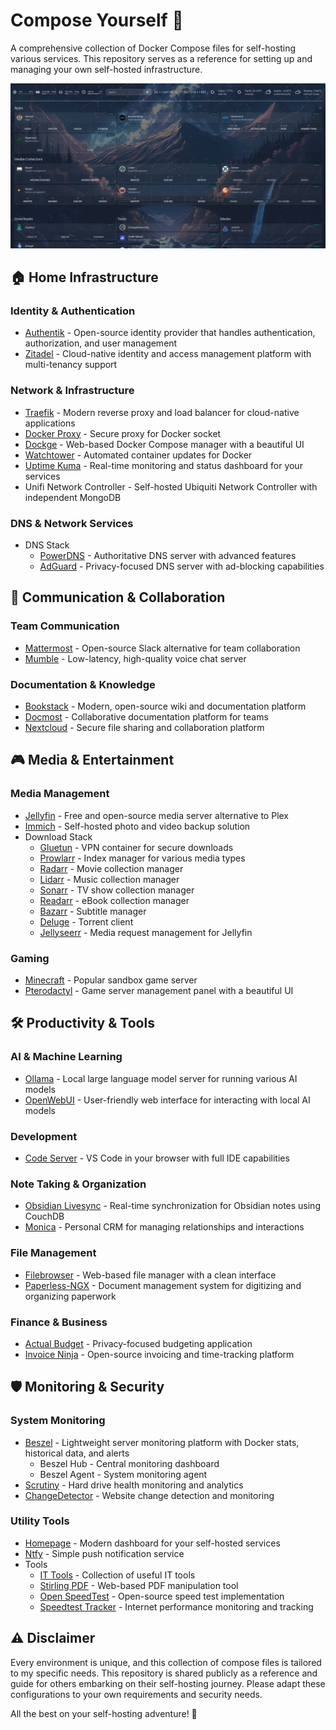 # Compose Yourself 🐳

A comprehensive collection of Docker Compose files for self-hosting various services. This repository serves as a reference for setting up and managing your own self-hosted infrastructure.

<img src=img/dashboard.png>

## 🏠 Home Infrastructure

### Identity & Authentication
- [Authentik](https://goauthentik.io/) - Open-source identity provider that handles authentication, authorization, and user management
- [Zitadel](https://zitadel.com/) - Cloud-native identity and access management platform with multi-tenancy support

### Network & Infrastructure
- [Traefik](https://traefik.io/traefik/) - Modern reverse proxy and load balancer for cloud-native applications
- [Docker Proxy](https://github.com/Tecnativa/docker-socket-proxy) - Secure proxy for Docker socket
- [Dockge](https://dockge.kuma.pet/) - Web-based Docker Compose manager with a beautiful UI
- [Watchtower](https://containrrr.dev/watchtower/) - Automated container updates for Docker
- [Uptime Kuma](https://github.com/louislam/uptime-kuma) - Real-time monitoring and status dashboard for your services
- Unifi Network Controller - Self-hosted Ubiquiti Network Controller with independent MongoDB

### DNS & Network Services
- DNS Stack
    - [PowerDNS](https://www.powerdns.com/) - Authoritative DNS server with advanced features
    - [AdGuard](https://adguard.com/en/welcome.html) - Privacy-focused DNS server with ad-blocking capabilities

## 📱 Communication & Collaboration

### Team Communication
- [Mattermost](https://mattermost.com/) - Open-source Slack alternative for team collaboration
- [Mumble](https://www.mumble.info/) - Low-latency, high-quality voice chat server

### Documentation & Knowledge
- [Bookstack](https://www.bookstackapp.com/) - Modern, open-source wiki and documentation platform
- [Docmost](https://docmost.com/) - Collaborative documentation platform for teams
- [Nextcloud](https://nextcloud.com/) - Secure file sharing and collaboration platform

## 🎮 Media & Entertainment

### Media Management
- [Jellyfin](https://jellyfin.org/) - Free and open-source media server alternative to Plex
- [Immich](https://immich.app/) - Self-hosted photo and video backup solution
- Download Stack
    - [Gluetun](https://github.com/qdm12/gluetun) - VPN container for secure downloads
    - [Prowlarr](https://prowlarr.com/) - Index manager for various media types
    - [Radarr](https://radarr.video/) - Movie collection manager
    - [Lidarr](https://lidarr.audio/) - Music collection manager
    - [Sonarr](https://sonarr.tv/) - TV show collection manager
    - [Readarr](https://readarr.com/) - eBook collection manager
    - [Bazarr](https://www.bazarr.media/) - Subtitle manager
    - [Deluge](https://deluge-torrent.org/) - Torrent client
    - [Jellyseerr](https://github.com/Fallenbagel/jellyseerr) - Media request management for Jellyfin

### Gaming
- [Minecraft](https://www.minecraft.net/) - Popular sandbox game server
- [Pterodactyl](https://pterodactyl.io/) - Game server management panel with a beautiful UI

## 🛠️ Productivity & Tools

### AI & Machine Learning
- [Ollama](https://ollama.ai/) - Local large language model server for running various AI models
- [OpenWebUI](https://github.com/open-webui/open-webui) - User-friendly web interface for interacting with local AI models

### Development
- [Code Server](https://github.com/coder/code-server) - VS Code in your browser with full IDE capabilities

### Note Taking & Organization
- [Obsidian Livesync](https://github.com/vrtmrz/obsidian-livesync) - Real-time synchronization for Obsidian notes using CouchDB
- [Monica](https://www.monicahq.com/) - Personal CRM for managing relationships and interactions

### File Management
- [Filebrowser](https://filebrowser.org/) - Web-based file manager with a clean interface
- [Paperless-NGX](https://docs.paperless-ngx.com/) - Document management system for digitizing and organizing paperwork

### Finance & Business
- [Actual Budget](https://actualbudget.com/) - Privacy-focused budgeting application
- [Invoice Ninja](https://invoiceninja.com/) - Open-source invoicing and time-tracking platform

## 🛡️ Monitoring & Security

### System Monitoring
- [Beszel](https://github.com/henrygd/beszel) - Lightweight server monitoring platform with Docker stats, historical data, and alerts
    - Beszel Hub - Central monitoring dashboard
    - Beszel Agent - System monitoring agent
- [Scrutiny](https://github.com/AnalogJ/scrutiny) - Hard drive health monitoring and analytics
- [ChangeDetector](https://github.com/dgtlmoon/changedetection.io) - Website change detection and monitoring

### Utility Tools
- [Homepage](https://gethomepage.dev/) - Modern dashboard for your self-hosted services
- [Ntfy](https://ntfy.sh/) - Simple push notification service
- Tools
    - [IT Tools](https://it-tools.tech/) - Collection of useful IT tools
    - [Stirling PDF](https://github.com/Stirling-Tools/Stirling-PDF) - Web-based PDF manipulation tool
    - [Open SpeedTest](https://openspeedtest.com/) - Open-source speed test implementation
    - [Speedtest Tracker](https://github.com/alexjustesen/speedtest-tracker) - Internet performance monitoring and tracking

## ⚠️ Disclaimer

Every environment is unique, and this collection of compose files is tailored to my specific needs. This repository is shared publicly as a reference and guide for others embarking on their self-hosting journey. Please adapt these configurations to your own requirements and security needs.

All the best on your self-hosting adventure! 🚀 